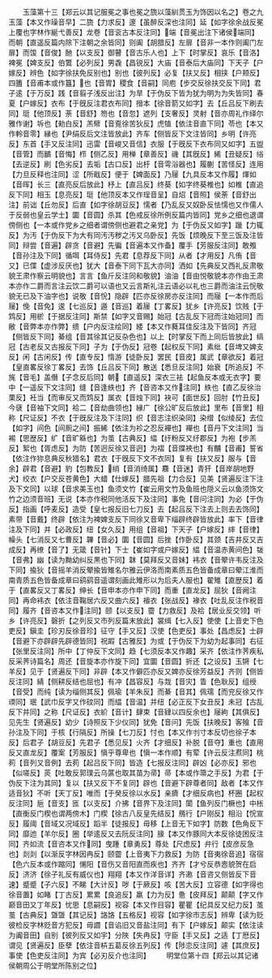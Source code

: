 <!-- { "loadSidebar": true } -->
　　玉藻第十三【郑云以其记服冕之事也冕之旒以藻紃贯玉为饰因以名之】卷之九玉藻【本又作璪音早】二旒【力求反】邃【虽醉反深也注同】延【如字徐余战反冕上覆也字林作綖弋善反】龙卷【音衮古本反注同】端【音冕出注下诸侯端同】而朝【直遥反篇内除下注朝之余皆同】则阖【胡腊反】左扉【音非一本作则阖门左扉】而馂【音俊】酏【以支反】御瞽【音古乐人也】上下【时掌反】哀乐【音洛】裨冕【婢支反】伯鷩【必列反】男毳【昌锐反】大庙【音泰后大庙同】下天子【户嫁反】辨色【如字徐扶免反别也】别也【彼列反】必复【扶又反】相挟【户颊反】四簠【音甫本或作簋】也【音胃】稷食【音嗣】同庖【步交反徐扶交反下同】君子逺【于万反】践【音翦子浅反出注】为旱【于伪反下皆为犹为明为为失皆同】春夏【户嫁反】衣布【于旣反注君衣布同】搢本【徐音箭又如字】去【丘吕反下刷去同】珽【他顶反】荼【音舒】笏也【音忽】遮列【支奢反】灵射【音亦周礼作绎尔雅作谢】坼也【勑白反】羔幦【音覔徐苦狄反】虎犆【依注音直下同】苓也【本又作軨音零】縁也【尹绢反后文注皆放此】齐车【侧皆反下文注皆同】乡明【许亮反】东首【手又反注同】迅雷【音峻又音信】衣服【于旣反下衣布同又如字】五盥【音管】而靧【音悔】栉【侧乙反】用椫【章善反】禨【其旣反】絺【丑疑反】绤【去逆反】刷【色劣反】去垢【古口反】出杅【音雩浴器也】履蒯【苦怪反】连用【力旦反释也注同】涩【所戢反】便于【婢面反】乃屦【九具反本又作履】煇如【音晖】长三【直亮反后放此】杼上【直吕反】终葵【如字终葵椎也】如椎【直追反下同】相玉【息亮反】珽【他顶反本又作珵音呈】自炤【音照】侯荼【音舒出注】前诎【丘勿反】后直【如字徐胡豆反】懦者【乃乱反又奴卧反怯懦也又作儒人于反弱也皇云学士】圜【音圆】杀其【色戒反徐所例反篇内皆同】党乡之细也退谓傍侧也【一本或作党乡之细者谓傍侧也避君之亲党】为【于伪反又如字】躐【力辄反】为汚【于伪反下为大有同汚汚秽之汚又乌卧反】先饭【烦晚反下至三饭及注皆同】辩尝【音遍】辟贪【音避】先徧【音遍本又作备】覆手【芳服反注同】敢飧【音孙注及下同】循咡【耳侍反】先君【息荐反下同】从者【才用反】凡侑【音又】已偞【虚涉反厌也】犹大【音泰下同下瓦大亦同】洒如【先典反又西礼反肃敬貌王肃作察云明貌也】言言【鱼斤反注同和敬貌】油油【音由悦敬貌本亦作由王肃本亦作二爵而言注云饮二爵可以语也又云言斯礼注云语必以礼也三爵而油注云恱敬貌无已及下油字也】说敬【音恱】隐辟【匹亦反徐房亦反注同】而屦【一本作而后屦】俛【音免】逡【七巡反】遁【音巡】着屦【丁畧反】犹乡【许亮反】饮贱【于鸩反】用棜【于据反注同】斯禁【如字又音赐】始冠【古乱反下冠而注始冠同】而敝【音弊本亦作弊】缋【户内反注绘同】緌【本又作蕤耳佳反注及下皆同】齐冠【侧皆反下同】綦组【音其徐其记反杂色也】以上【时掌反下而上同后皆放此】缟冠【古老反又古报反下同】子为【于伪反】冠卷【起权反下同】素纰【音埤又婢支反】闲【古闲反】传【直专反】惰游【徒卧反】罢民【音皮】属武【章欲反】着冠【皇直畧反徐丁畧反】去饰【丘吕反下同】散送【悉旦反注同】始衰【所追反】不旄【音毛】盖僭【子念反后同】朝【直遥反】深衣三袪【起鱼反本或无衣字】要中【一遥反下文注同】缝【音逢紩也】齐【音咨本又作注同】紩也【直乙反徐治栗反】衽当【而审反又而鸩反】属衣【音烛下同】袂可【面世反】回肘【竹丑反】今褎【音袖下文同】袷二【音劫曲领也】縁广【徐公旷反后放此】里布【音里】相称【尺证反】不衣【于旣反注及下注同】织【音志注织染同】染缯【似绫反】去位【如字】间色【间厠之间】振絺【依注为袗之忍反襌也】襌也【音丹下文注同】当裼【思歴反】纩【音旷緜也】为茧【古典反】緼【纡粉反又纡郡反】为袍【步羔反】絮也【胥虑反】为防【苦迥反徐又音迥】为褶【音牒裌也】有黼【音甫】誓省【依注作狝息典反秋猎名】君衣【于旣反下文不衣同】复有【扶又反】服与【音余】辟君【音避】豹【包教反】绡【音消绮属】麛【音迷】青犴【音岸胡地野犬】绞衣【户交反苍黄色】大蜡【仕嫁反】腊先祖【力合反】见美【贤遍反注下注及下文同】以球【音求美玉也】鱼须文竹【崔云用文竹及鱼班也隠义云以鱼须饰文竹之边须音班】无说【本亦作税同他活反下及注同】事免【音问注同】为必【于伪反】指画【呼麦反】造受【皇七报反旧七刀反】去【起吕反下注去上则去去饰同】素带【音戴】终辟【依注为裨婢支反下同徐又音卑下缁辟终辟皆放此】率下【音律注及下同】并【必政反】纽【女久反】用组【音祖】下天子【户嫁反】繂【音律】幧头【七消反又七曹反】韠【音必】圜【音圆】后挫【作卧反】其颈【吉井反又吉成反】再缭【音了】无箴【音针】下士【崔如字或户嫁反】緼【音温赤黄间色】韨【音弗】幽【读为黝幼纠反黒也下同】韎【莫拜反又音妹】袆衣【音翚许韦反注及下同】揄狄【音摇羊消反翚揄皆雉名尔雅云伊洛而南素质五色皆备成章曰翚江淮而南青质五色皆备成章曰鹞鹞音遥谓刻画此雉形以为后夫人服也】翟雉【直歴反】着于【直畧反又丁畧反】绅长【音申本亦作申下同】而重【直龙反】屈狄【音阙注同】再命袆衣【依注音鞠居六反又曲六反】襢衣【张战反】褖衣【吐乱反注作税音同】履齐【音咨本又作注同】颐【以支反】霤【力救反】及袷【居业反交领】听乡【许亮反】磬折【之列反又市列反篇末放此】裳缉【七入反】使使【上音史下色吏反】鎭圭【珍刃反徐音珍】征守【手又反】汉使【色吏反】事处【昌虑反】士辟【音避下亦辟辟先辟德皆同】祝嘏【古雅反】为或【于伪反下为幼为起事同】右征【张里反注同】所中【丁仲反下文同】趋【七须反本又作趣】采齐【依注作荠疾私反采荠诗篇名】周还【音旋本亦作旋下同】宜圜【音圆】折还【之设反】玉锵【七羊反】见于【贤遍反下同】非辟【本又作僻匹亦反又婢亦反徐芳益反】齐则【侧皆反注同】綪【侧耕反结也屈也】有冲【昌容反】与烖【音灾】眚【色耿反】组绶【音受】而纯【读为缁侧其反】佩瑜【羊朱反】而綦【音其】佩瓀【而兖反徐又作瑌同】珉【武巾反字又作砇同】而緼【音温】并纽【必正反下女丑反】未冠【古乱反下并同】之称【尺证反】衣紒【音计】肆束【音肄以四反余也】屦絇【其俱反】见先生【贤遍反】幼少【诗照反下少仪同】犹免【音问】先饭【扶晚反】客飱【音孙注及下同】于核【行隔反】所操【七刀反】忖也【本又作刌寸本反切也徐子本反】后君子【胡豆反】先君子【悉见反】火齐【才细反】补脱【音夺】重也【直用反又直龙反】覆案【芳服反】愼乎尊卑也【愼一本作顺】有荤【许云反注焄同】桃茢【音列又音例】去茢【起吕反下同】皆造【七报反注同】辟凶【必亦反】邪也【似嗟反】菼【吐敢反郭璞云乌蓲也取其苗为帚】帚【本或作箒之手反】为君【于伪反下注为其同】复以【扶又反下不复同】辟也【音避下辟尊者同】敌者【本又作适音狄】不听【天丁反】唯而【于癸反徐以水反】亲癠【才细反病也】杯圈【起权反注同】巵【音支】匜【以支反】介拂【音界下及注同】闑【鱼列反门橛也】中枨【直衡反门楔也谓两傍木】门楔【徐古八反皇先结反】鴈行【户刚反】相沿【恱宣反】履阈【音域又况域反】蹈半【徒报反】毋移【上音无下如字】防数【色角反下同】靡迆【羊尔反】圈【举逺反又去阮反注同】腞【本又作豚同大本反徐徒困反注同】齐如流【音咨本又作同】曳踵【章勇反】尊处【尺虑反】弁行【皮彦反急也】剡剡【以渐反字林因冉反】颐霤【上音夷下力救反】为防【音夷徐音追】宿宿【色六反本或作蹜同】愓阳【音伤又音阳直而疾也】齐齐【才兮反恭悫貌贺在启反】济济【徐子礼反有威仪也】翔翔【本又作洋音详】齐遫【音咨又侧皆反下音速】蹙蹙【子六反】不睇【大计反】哕【于厥反】咳【苦大反】立容德【如字得也徐音置】如睹【丁古反】累累【良追反】羸【力为反】惫【皮拜反】颠颠【字又作巅音田又丁年反】忧思【息嗣反】视容【本又作目容】瞿瞿【纪具反又纪力反】茧茧【古典反】曁曁【其记反】詻詻【五格反】视容【如字徐市志反】辨卑【读为贬彼检反字林贬音方犯反】毋讇【音谄旧又音盐注同】有下【户嫁反】颠实【依注读为阗音田】自别【彼列反又如宇】分陜【失冉反】守臣【手又反】之适【丁厯反】谓见【贤遍反】臣孽【依注音枿五葛反徐五列反】传【陟恋反注同】遽【其庶反】事使【色吏反注同】为宾【必刃反介也注同】
　　明堂位第十四【郑云以其记诸侯朝周公于明堂所陈别之位】
